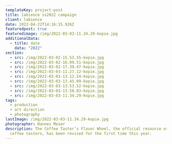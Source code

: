 ```yaml
---
templateKey: project-post
title: labience ss2022 campaign
client: labience
date: 2022-04-22T14:16:15.926Z
featuredpost: true
featuredimage: /img/2022-03-03-11.34.29-kopie.jpg
additionalData:
  - title: date
    data: "2022"
section:
  - src: /img/2022-03-02-15.53.55-kopie.jpg
  - src: /img/2022-03-02-16.09.51-kopie.jpg
  - src: /img/2022-03-02-17.39.47-kopie.jpg
  - src: /img/2022-03-03-11.27.12-kopie.jpg
  - src: /img/2022-03-03-13.12.54-kopie.jpg
  - src: /img/2022-03-03-13.45.09-kopie.jpg
  - src: /img/2022-03-03-13.53.52-kopie.jpg
  - src: /img/2022-03-03-13.58.03-kopie.jpg
  - src: /img/2022-03-03-11.34.29-kopie.jpg
tags:
  - production
  - art direction
  - photography
lastImage: /img/2022-03-03-11.34.29-kopie.jpg
photographer: Hannes Meier
description: The Coffee Taster’s Flavor Wheel, the official resource used by
  coffee tasters, has been revised for the first time this year.
---
```

![]()